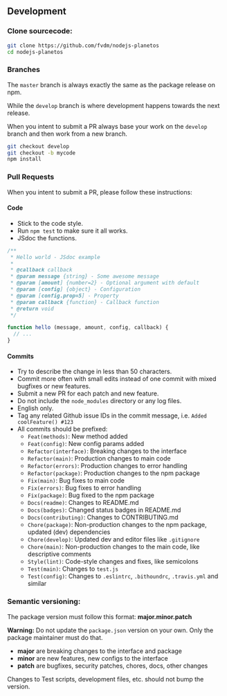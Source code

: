 Development
-----------

### Clone sourcecode:

```bash
git clone https://github.com/fvdm/nodejs-planetos
cd nodejs-planetos
```

### Branches

The `master` branch is always exactly the same as the
package release on npm.

While the `develop` branch is where development happens
towards the next release.

When you intent to submit a PR always base your work on
the `develop` branch and then work from a new branch.


```bash
git checkout develop
git checkout -b mycode
npm install
```


### Pull Requests

When you intent to submit a PR, please follow these instructions:


#### Code

* Stick to the code style.
* Run `npm test` to make sure it all works.
* JSdoc the functions.


```js
/**
 * Hello world - JSdoc example
 *
 * @callback callback
 * @param message {string} - Some awesome message
 * @param [amount] {number=2} - Optional argument with default
 * @param [config] {object} - Configuration
 * @param [config.prop=5] - Property
 * @param callback {function} - Callback function
 * @return void
 */

function hello (message, amount, config, callback) {
  // ...
}
```


#### Commits

* Try to describe the change in less than 50 characters.
* Commit more often with small edits instead of one commit with mixed bugfixes or new features.
* Submit a new PR for each patch and new feature.
* Do not include the `node_modules` directory or any log files.
* English only.
* Tag any related Github issue IDs in the commit message, i.e. `Added coolFeature() #123`
* All commits should be prefixed:
  * `Feat(methods)`: New method added
  * `Feat(config)`: New config params added
  * `Refactor(interface)`: Breaking changes to the interface
  * `Refactor(main)`: Production changes to main code
  * `Refactor(errors)`: Production changes to error handling
  * `Refactor(package)`: Production changes to the npm package
  * `Fix(main)`: Bug fixes to main code
  * `Fix(errors)`: Bug fixes to error handling
  * `Fix(package)`: Bug fixed to the npm package
  * `Docs(readme)`: Changes to README.md
  * `Docs(badges)`: Changed status badges in README.md
  * `Docs(contributing)`: Changes to CONTRIBUTING.md
  * `Chore(package)`: Non-production changes to the npm package, updated (dev) dependencies
  * `Chore(develop)`: Updated dev and editor files like `.gitignore`
  * `Chore(main)`: Non-production changes to the main code, like descriptive comments
  * `Style(lint)`: Code-style changes and fixes, like semicolons
  * `Test(main)`: Changes to `test.js`
  * `Test(config)`: Changes to `.eslintrc`, `.bithoundrc`, `.travis.yml` and similar


### Semantic versioning:

The package version must follow this format: **major.minor.patch**

**Warning:** Do not update the `package.json` version on your own.
Only the package maintainer must do that.

* **major** are breaking changes to the interface and package
* **minor** are new features, new configs to the interface
* **patch** are bugfixes, security patches, chores, docs, other changes

Changes to Test scripts, development files, etc. should not bump the version.
